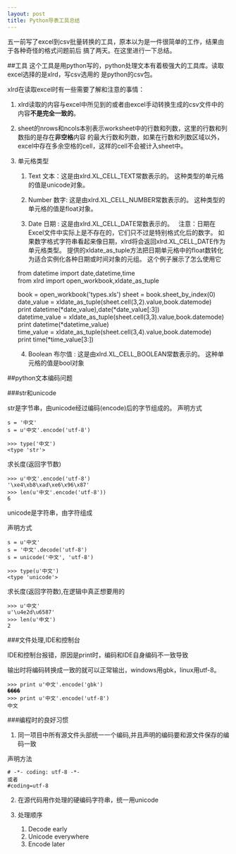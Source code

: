 ```yaml
---
layout: post
title: Python导表工具总结
---
```


五一前写了excel到csv批量转换的工具，原本以为是一件很简单的工作，结果由于各种奇怪的格式问题前后
搞了两天。在这里进行一下总结。

##工具
这个工具是用python写的，python处理文本有着极强大的工具库。读取excel选择的是xlrd，写csv选用的
是python的csv包。

xlrd在读取excel时有一些需要了解和注意的事情：

1. xlrd读取的内容与excel中所见到的或者由excel手动转换生成的csv文件中的内容**不是完全一致的**。

2. sheet的nrows和ncols本别表示worksheet中的行数和列数，这里的行数和列数指的是存在**非空格**内容
的最大行数和列数，如果在行数和列数区域以外，excel中存在多余空格的cell，这样的cell不会被计入sheet中。

3. 单元格类型

    1. Text 文本：这是由xlrd.XL_CELL_TEXT常数表示的。 这种类型的单元格的值是unicode对象。

    2. Number 数字: 这是由xlrd.XL_CELL_NUMBER常数表示的。 这种类型的单元格的值是float对象。

    3. Date 日期 : 这是由xlrd.XL_CELL_DATE常数表示的。
     
注意：日期在Excel文件中实际上是不存在的，它们只不过是特别格式化后的数字。
如果数字格式字符串看起来像日期，xlrd将会返回xlrd.XL_CELL_DATE作为单元格类型。
提供的xldate_as_tuple方法把日期单元格中的float数转化为适合实例化各种日期或时间对象的元组。
这个例子展示了怎么使用它

    from datetime import date,datetime,time
    from xlrd import open_workbook,xldate_as_tuple
    
    book = open_workbook('types.xls')
    sheet = book.sheet_by_index(0)
    date_value = xldate_as_tuple(sheet.cell(3,2).value,book.datemode)
    print datetime(*date_value),date(*date_value[:3])
    datetime_value = xldate_as_tuple(sheet.cell(3,3).value,book.datemode)
    print datetime(*datetime_value)
    time_value = xldate_as_tuple(sheet.cell(3,4).value,book.datemode)
    print time(*time_value[3:])

    4. Boolean 布尔值 : 这是由xlrd.XL_CELL_BOOLEAN常数表示的。 这种单元格的值是bool对象


##python文本编码问题

###str和unicode

str是字节串，由unicode经过编码(encode)后的字节组成的。
声明方式

    s = '中文'
    s = u'中文'.encode('utf-8')

    >>> type('中文')
    <type 'str'>
    
求长度(返回字节数)

    >>> u'中文'.encode('utf-8')
    '\xe4\xb8\xad\xe6\x96\x87'
    >>> len(u'中文'.encode('utf-8'))
    6
    
unicode是字符串，由字符组成

声明方式

    s = u'中文'
    s = '中文'.decode('utf-8')
    s = unicode('中文', 'utf-8')

    >>> type(u'中文')
    <type 'unicode'>
求长度(返回字符数),在逻辑中真正想要用的

    >>> u'中文'
    u'\u4e2d\u6587'
    >>> len(u'中文')
    2

###文件处理,IDE和控制台

IDE和控制台报错，原因是print时，编码和IDE自身编码不一致导致

输出时将编码转换成一致的就可以正常输出，windows用gbk，linux用utf-8。

    >>> print u'中文'.encode('gbk')
    ����
    >>> print u'中文'.encode('utf-8')
    中文
    
###编程时的良好习惯
1. 同一项目中所有源文件头部统一一个编码,并且声明的编码要和源文件保存的编码一致

声明方法

    # -*- coding: utf-8 -*-
    或者
    #coding=utf-8

2. 在源代码用作处理的硬编码字符串，统一用unicode

3. 处理顺序

    1. Decode early
    2. Unicode everywhere
    3. Encode later
